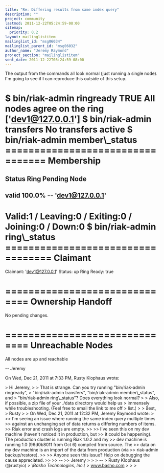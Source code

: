 ```yaml
---
title: "Re: Differing results from same index query"
description: ""
project: community
lastmod: 2011-12-22T05:24:59-08:00
sitemap:
  priority: 0.2
layout: mailinglistitem
mailinglist_id: "msg06034"
mailinglist_parent_id: "msg06032"
author_name: "Jeremy Raymond"
project_section: "mailinglistitem"
sent_date: 2011-12-22T05:24:59-08:00
---
```



The output from the commands all look normal (just running a single node).
I'm going to see if I can reproduce this outside of this setup.

$ bin/riak-admin ringready
TRUE All nodes agree on the ring ['dev1@127.0.0.1']
$ bin/riak-admin transfers
No transfers active
$ bin/riak-admin member\\_status
================================= Membership
==================================
Status Ring Pending Node
-------------------------------------------------------------------------------
valid 100.0% -- 'dev1@127.0.0.1'
-------------------------------------------------------------------------------
Valid:1 / Leaving:0 / Exiting:0 / Joining:0 / Down:0
$ bin/riak-admin ring\\_status
================================== Claimant
===================================
Claimant: 'dev1@127.0.0.1'
Status: up
Ring Ready: true

============================== Ownership Handoff
==============================
No pending changes.

============================== Unreachable Nodes
==============================
All nodes are up and reachable

--
Jeremy


On Wed, Dec 21, 2011 at 7:33 PM, Rusty Klophaus  wrote:

&gt; Hi Jeremy,
&gt;
&gt; That is strange. Can you try running "bin/riak-admin ringready",
&gt; "bin/riak-admin transfers", "bin/riak-admin member\\_status", and
&gt; "bin/riak-admin ring\\_status"? Does everything look normal?
&gt;
&gt; Also, if possible, a zip file of your ./data directory would help us
&gt; immensely while troubleshooting. (Feel free to email the link to me off
&gt; list.)
&gt;
&gt; Best,
&gt; Rusty
&gt;
&gt; On Wed, Dec 21, 2011 at 12:32 PM, Jeremy Raymond wrote:
&gt;
&gt;&gt; I'm seeing an issue where running the same index query multiple times
&gt;&gt; against an unchanging set of data returns a differing numbers of items.
&gt;&gt; Riak error and crash logs are empty.
&gt;&gt;
&gt;&gt; I've seen this on my dev machine (haven't noticed it in production, but
&gt;&gt; it could be happening). The production cluster is running Riak 1.0.2 and my
&gt;&gt; dev machine is running 1.0 (96d0b8011 from Oct 6) compiled from source. The
&gt;&gt; data on my dev machine is an import of the data from production (via
&gt;&gt; riak-admin backup/restore).
&gt;&gt;
&gt;&gt; Anyone seen this issue? Help on debugging the cause appreciated.
&gt;&gt;
&gt;&gt; --
&gt;&gt; Jeremy
&gt;
&gt;
&gt; --
&gt; Rusty Klophaus (@rustyio)
&gt; \\*Basho Technologies, Inc.\\*
&gt; www.basho.com
&gt;
&gt;
&gt;
